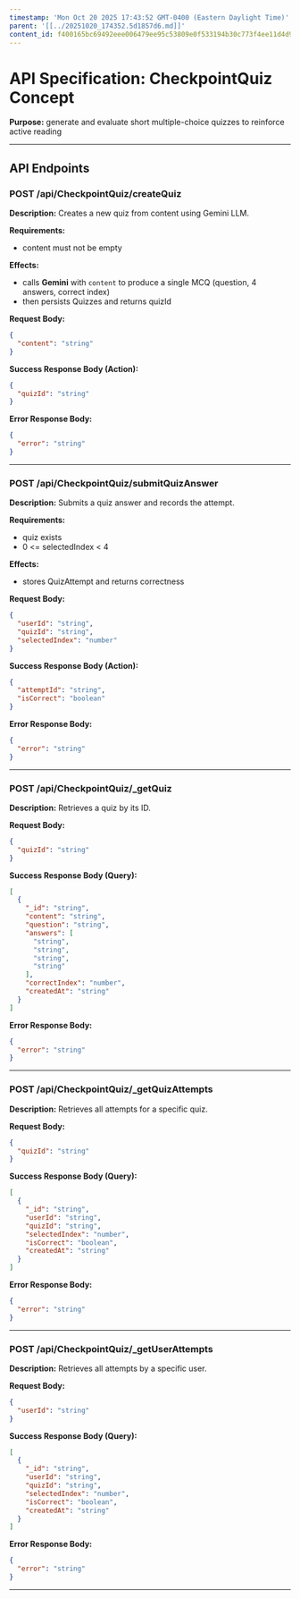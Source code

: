 ```yaml
---
timestamp: 'Mon Oct 20 2025 17:43:52 GMT-0400 (Eastern Daylight Time)'
parent: '[[../20251020_174352.5d1857d6.md]]'
content_id: f400165bc69492eee006479ee95c53809e0f533194b30c773f4ee11d4d9e8a9c
---
```


# API Specification: CheckpointQuiz Concept

**Purpose:** generate and evaluate short multiple-choice quizzes to reinforce active reading

***

## API Endpoints

### POST /api/CheckpointQuiz/createQuiz

**Description:** Creates a new quiz from content using Gemini LLM.

**Requirements:**

* content must not be empty

**Effects:**

* calls **Gemini** with `content` to produce a single MCQ (question, 4 answers, correct index)
* then persists Quizzes and returns quizId

**Request Body:**

```json
{
  "content": "string"
}
```

**Success Response Body (Action):**

```json
{
  "quizId": "string"
}
```

**Error Response Body:**

```json
{
  "error": "string"
}
```

***

### POST /api/CheckpointQuiz/submitQuizAnswer

**Description:** Submits a quiz answer and records the attempt.

**Requirements:**

* quiz exists
* 0 <= selectedIndex < 4

**Effects:**

* stores QuizAttempt and returns correctness

**Request Body:**

```json
{
  "userId": "string",
  "quizId": "string",
  "selectedIndex": "number"
}
```

**Success Response Body (Action):**

```json
{
  "attemptId": "string",
  "isCorrect": "boolean"
}
```

**Error Response Body:**

```json
{
  "error": "string"
}
```

***

### POST /api/CheckpointQuiz/\_getQuiz

**Description:** Retrieves a quiz by its ID.

**Request Body:**

```json
{
  "quizId": "string"
}
```

**Success Response Body (Query):**

```json
[
  {
    "_id": "string",
    "content": "string",
    "question": "string",
    "answers": [
      "string",
      "string",
      "string",
      "string"
    ],
    "correctIndex": "number",
    "createdAt": "string"
  }
]
```

**Error Response Body:**

```json
{
  "error": "string"
}
```

***

### POST /api/CheckpointQuiz/\_getQuizAttempts

**Description:** Retrieves all attempts for a specific quiz.

**Request Body:**

```json
{
  "quizId": "string"
}
```

**Success Response Body (Query):**

```json
[
  {
    "_id": "string",
    "userId": "string",
    "quizId": "string",
    "selectedIndex": "number",
    "isCorrect": "boolean",
    "createdAt": "string"
  }
]
```

**Error Response Body:**

```json
{
  "error": "string"
}
```

***

### POST /api/CheckpointQuiz/\_getUserAttempts

**Description:** Retrieves all attempts by a specific user.

**Request Body:**

```json
{
  "userId": "string"
}
```

**Success Response Body (Query):**

```json
[
  {
    "_id": "string",
    "userId": "string",
    "quizId": "string",
    "selectedIndex": "number",
    "isCorrect": "boolean",
    "createdAt": "string"
  }
]
```

**Error Response Body:**

```json
{
  "error": "string"
}
```

***

